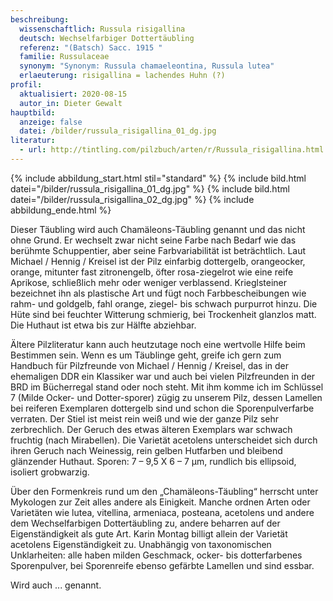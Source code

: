 ```yaml
---
beschreibung:
  wissenschaftlich: Russula risigallina
  deutsch: Wechselfarbiger Dottertäubling
  referenz: "(Batsch) Sacc. 1915 "
  familie: Russulaceae
  synonym: "Synonym: Russula chamaeleontina, Russula lutea"
  erlaeuterung: risigallina = lachendes Huhn (?)
profil:
  aktualisiert: 2020-08-15
  autor_in: Dieter Gewalt
hauptbild:
  anzeige: false
  datei: /bilder/russula_risigallina_01_dg.jpg
literatur:
  - url: http://tintling.com/pilzbuch/arten/r/Russula_risigallina.html
---
```

{% include abbildung_start.html stil="standard" %}
{% include bild.html datei="/bilder/russula_risigallina_01_dg.jpg" %}
{% include bild.html datei="/bilder/russula_risigallina_02_dg.jpg" %}
{% include abbildung_ende.html %}

Dieser Täubling wird auch Chamäleons-Täubling genannt und das nicht ohne Grund. Er wechselt zwar nicht seine Farbe nach Bedarf wie das berühmte Schuppentier, aber seine Farbvariabilität ist beträchtlich. Laut Michael / Hennig / Kreisel ist der Pilz einfarbig dottergelb, orangeocker, orange, mitunter fast zitronengelb, öfter rosa-ziegelrot wie eine reife Aprikose, schließlich mehr oder weniger verblassend. Krieglsteiner bezeichnet ihn als plastische Art und fügt noch Farbbescheibungen wie rahm- und goldgelb, fahl orange, ziegel- bis schwach purpurrot hinzu. Die Hüte sind bei feuchter Witterung schmierig, bei Trockenheit glanzlos matt. Die Huthaut ist etwa bis zur Hälfte abziehbar.

Ältere Pilzliteratur kann auch heutzutage noch eine wertvolle Hilfe beim Bestimmen sein. Wenn es um Täublinge geht, greife ich gern zum Handbuch für Pilzfreunde von Michael / Hennig / Kreisel, das in der ehemaligen DDR ein Klassiker war und auch bei vielen Pilzfreunden in der BRD im Bücherregal stand oder noch steht. Mit ihm komme ich im Schlüssel 7 (Milde Ocker- und Dotter-sporer) zügig zu unserem Pilz, dessen Lamellen bei reiferen Exemplaren dottergelb sind und schon die Sporenpulverfarbe verraten. Der Stiel ist meist rein weiß und wie der ganze Pilz sehr zerbrechlich. Der Geruch des etwas älteren Exemplars war schwach fruchtig (nach Mirabellen). Die Varietät acetolens unterscheidet sich durch ihren Geruch nach Weinessig, rein gelben Hutfarben und bleibend glänzender Huthaut. Sporen: 7 – 9,5 X 6 – 7 µm, rundlich bis ellipsoid, isoliert grobwarzig.

Über den Formenkreis rund um den „Chamäleons-Täubling“ herrscht unter Mykologen zur Zeit alles andere als Einigkeit. Manche ordnen Arten oder Varietäten wie lutea, vitellina, armeniaca, posteana, acetolens und andere dem Wechselfarbigen Dottertäubling zu, andere beharren auf der Eigenständigkeit als gute Art. Karin Montag billigt allein der Varietät acetolens Eigenständigkeit zu. Unabhängig von taxonomischen Unklarheiten: alle haben milden Geschmack, ocker- bis dotterfarbenes Sporenpulver, bei Sporenreife ebenso gefärbte Lamellen und sind essbar.

Wird auch ... genannt.